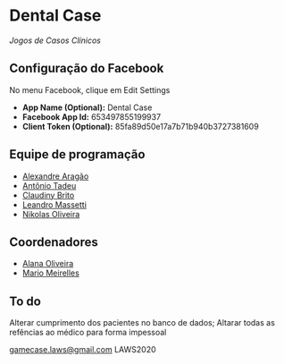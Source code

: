 # Dental Case
*Jogos de Casos Clínicos*

## Configuração do Facebook
No menu Facebook, clique em Edit Settings

- **App Name (Optional):** Dental Case
- **Facebook App Id:** 653497855199937
- **Client Token (Optional):** 85fa89d50e17a7b71b940b3727381609

## Equipe de programação
- [Alexandre Aragão](https://www.linkedin.com/in/alexr-aragao/)
- [Antônio Tadeu]()
- [Claudiny Brito](https://www.linkedin.com/in/claudiny-priscila-lopes-brito-6985b1190/)
- [Leandro Massetti](https://www.linkedin.com/in/leandro-massetti/)
- [Nikolas Oliveira]()

## Coordenadores
- [Alana Oliveira](https://www.linkedin.com/in/alanaslz/)
- [Mario Meirelles]()

## To do
Alterar cumprimento dos pacientes no banco de dados;
Altarar todas as refências ao médico para forma impessoal

gamecase.laws@gmail.com
LAWS2020